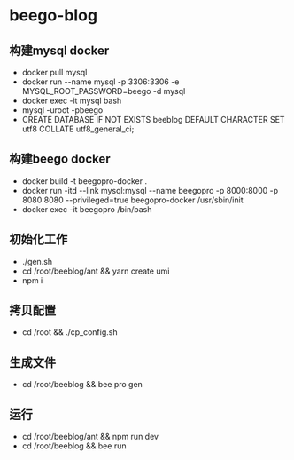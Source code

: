 # beego-blog

## 构建mysql docker
* docker pull mysql
* docker run --name mysql -p 3306:3306 -e MYSQL_ROOT_PASSWORD=beego -d mysql
* docker exec -it mysql bash
* mysql -uroot -pbeego
* CREATE DATABASE IF NOT EXISTS beeblog DEFAULT CHARACTER SET utf8 COLLATE utf8_general_ci;

## 构建beego docker
* docker build -t beegopro-docker .
* docker run -itd --link mysql:mysql  --name beegopro -p 8000:8000 -p 8080:8080 --privileged=true beegopro-docker /usr/sbin/init
* docker exec -it beegopro /bin/bash

## 初始化工作
* ./gen.sh
* cd /root/beeblog/ant && yarn create umi
* npm i

## 拷贝配置
* cd /root && ./cp_config.sh

## 生成文件
* cd /root/beeblog && bee pro gen

## 运行
* cd /root/beeblog/ant && npm run dev
* cd /root/beeblog && bee run
